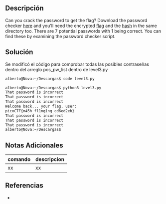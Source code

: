 ## Descripción

Can you crack the password to get the flag? Download the password checker [here](https://artifacts.picoctf.net/c/24/level3.py) and you'll need the encrypted [flag](https://artifacts.picoctf.net/c/24/level3.flag.txt.enc) and the [hash](https://artifacts.picoctf.net/c/24/level3.hash.bin) in the same directory too. There are 7 potential passwords with 1 being correct. You can find these by examining the password checker script.

## Solución

Se modificó el código para comprobar todas las posibles contraseñas dentro del arreglo pos_pw_list dentro de level3.py

```bash
alberto@Nova:~/Descargas$ code level3.py

alberto@Nova:~/Descargas$ python3 level3.py 
That password is incorrect
That password is incorrect
That password is incorrect
Welcome back... your flag, user:
picoCTF{m45h_fl1ng1ng_cd6ed2eb}
That password is incorrect
That password is incorrect
That password is incorrect
alberto@Nova:~/Descargas$ 

```

## Notas Adicionales
|comando|descripcion|
|---|---|
|xx|xx|

## Referencias
- []()
